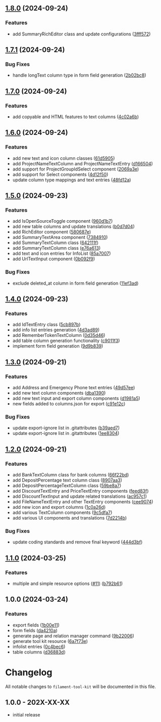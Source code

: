 

## [1.8.0](https://github.com/akira-io/filament-tool-kit/compare/1.7.1...1.8.0) (2024-09-24)


### Features

* add SummaryRichEditor class and update configurations ([3fff572](https://github.com/akira-io/filament-tool-kit/commit/3fff57208776dce2263ca5aae0707e4187c105b5))

## [1.7.1](https://github.com/akira-io/filament-tool-kit/compare/1.7.0...1.7.1) (2024-09-24)


### Bug Fixes

* handle longText column type in form field generation ([2b02bc8](https://github.com/akira-io/filament-tool-kit/commit/2b02bc84467af2218147b1782a4eebefe39e035a))

## [1.7.0](https://github.com/akira-io/filament-tool-kit/compare/1.6.0...1.7.0) (2024-09-24)


### Features

* add copyable and HTML features to text columns ([4c02a6b](https://github.com/akira-io/filament-tool-kit/commit/4c02a6bfbe69e28d3ea379fb868041574637ec87))

## [1.6.0](https://github.com/akira-io/filament-tool-kit/compare/1.5.0...1.6.0) (2024-09-24)


### Features

* add new text and icon column classes ([61d5905](https://github.com/akira-io/filament-tool-kit/commit/61d590544c0b327a73ae3679a86da9187915ba07))
* add ProjectNameTextColumn and ProjectNameTextEntry ([d166504](https://github.com/akira-io/filament-tool-kit/commit/d166504d39b3c70484a3e5c20c7a05e73214bd35))
* add support for ProjectGroupIdSelect component ([2069a3e](https://github.com/akira-io/filament-tool-kit/commit/2069a3e4d6f40c5cc9c45087918390d87d70d33b))
* add support for Select components ([4d12f50](https://github.com/akira-io/filament-tool-kit/commit/4d12f50c479fbbe85c22339effd3cdd2e1f7e4ad))
* update column type mappings and text entries ([48fd12a](https://github.com/akira-io/filament-tool-kit/commit/48fd12a0c3d372b27e7797ace0834a0a25051375))

## [1.5.0](https://github.com/akira-io/filament-tool-kit/compare/1.4.0...1.5.0) (2024-09-23)


### Features

* add IsOpenSourceToggle component ([960d1b7](https://github.com/akira-io/filament-tool-kit/commit/960d1b7271ab1dc641b0282cf0dbe613421ded25))
* add new table columns and update translations ([b0d7d04](https://github.com/akira-io/filament-tool-kit/commit/b0d7d04ce066483e644db6870d50eea227395335))
* add RichEditor component ([580687e](https://github.com/akira-io/filament-tool-kit/commit/580687eb824573b326b29e3f788b38be1be045d7))
* add SummaryTextArea component ([7384910](https://github.com/akira-io/filament-tool-kit/commit/7384910c8412076a10f1c94a1a2f24f5f90bf302))
* add SummaryTextColumn class ([642111f](https://github.com/akira-io/filament-tool-kit/commit/642111fc7964d2a44033f272954ea693d85410f8))
* add SummaryTextColumn class ([e76a613](https://github.com/akira-io/filament-tool-kit/commit/e76a613d7537bfa60258c88066e119ecfe3b4a3f))
* add text and icon entries for InfoList ([85a7007](https://github.com/akira-io/filament-tool-kit/commit/85a7007413bb30540b4b927239eacce93230ebdd))
* add UrlTextInput component ([0b092f9](https://github.com/akira-io/filament-tool-kit/commit/0b092f9f64d5ca448899a1c4709286d4a95512d5))


### Bug Fixes

* exclude deleted_at column in form field generation ([11ef3ad](https://github.com/akira-io/filament-tool-kit/commit/11ef3ade5fc9c56f70acb82bc89361bd977e2430))

## [1.4.0](https://github.com/akira-io/filament-tool-kit/compare/1.3.0...1.4.0) (2024-09-23)


### Features

* add IdTextEntry class ([5cb897b](https://github.com/akira-io/filament-tool-kit/commit/5cb897b190f848d53fea2af5b5820e692db6a4d3))
* add info list entries generation ([4d3ad89](https://github.com/akira-io/filament-tool-kit/commit/4d3ad89193ae8c1a01a7970927d8a62d5b5ae3e2))
* add RememberTokenTextColumn ([0d35d46](https://github.com/akira-io/filament-tool-kit/commit/0d35d469871a748a6d09f335afa1ce6b2b280faf))
* add table column generation functionality ([c9011f3](https://github.com/akira-io/filament-tool-kit/commit/c9011f30de6260ad47f231cc55d89d52d36a4ec6))
* implement form field generation ([9d9b839](https://github.com/akira-io/filament-tool-kit/commit/9d9b839908ff0facdfc167678352cbfe83ff1c1b))

## [1.3.0](https://github.com/akira-io/filament-tool-kit/compare/1.2.0...1.3.0) (2024-09-21)


### Features

* add Address and Emergency Phone text entries ([49d57ee](https://github.com/akira-io/filament-tool-kit/commit/49d57ee8ef4a8008126913819471603c516460ae))
* add new text column components ([dba1390](https://github.com/akira-io/filament-tool-kit/commit/dba1390225723a8daf3ee6d9d55dcfb452a565a0))
* add new text input and export column components ([d1981a5](https://github.com/akira-io/filament-tool-kit/commit/d1981a5806efc37601b1558b8aaa59ce59b7c9c4))
* new fields added to columns.json for export ([c91e12c](https://github.com/akira-io/filament-tool-kit/commit/c91e12c23e1ed073051e07b5a50d17f2fcf5c606))


### Bug Fixes

* update export-ignore list in .gitattributes ([b39aed7](https://github.com/akira-io/filament-tool-kit/commit/b39aed7154acda502bd0709c19db974a4f248255))
* update export-ignore list in .gitattributes ([1ee8304](https://github.com/akira-io/filament-tool-kit/commit/1ee8304603fe18d7d29c3c6c1faa3b3d33c39a48))

## [1.2.0](https://github.com/akira-io/filament-tool-kit/compare/1.1.0...1.2.0) (2024-09-21)


### Features

* add BankTextColumn class for bank columns ([66f22bd](https://github.com/akira-io/filament-tool-kit/commit/66f22bd703c2a8bec131c355254b82bbb6911bba))
* add DepositPercentage text column class ([8907aa3](https://github.com/akira-io/filament-tool-kit/commit/8907aa39958cd306022a8642a1de4cf9276521a8))
* add DepositPercentageTextColumn class ([59be8a7](https://github.com/akira-io/filament-tool-kit/commit/59be8a7717f12a364ac2c5f76c2243bc3b454ca1))
* add DiscountTextEntry and PriceTextEntry components ([feed83f](https://github.com/akira-io/filament-tool-kit/commit/feed83f4a62c4d630301c8e0612cef200cda2ef4))
* add DiscountTextInput and update related translations ([ac957c1](https://github.com/akira-io/filament-tool-kit/commit/ac957c125f5a0ed06b376b6956f737a6a746d198))
* add FileNameTextEntry and other TextEntry components ([cee9074](https://github.com/akira-io/filament-tool-kit/commit/cee907470771c19f1e7f778e08562d2a32a6840e))
* add new icon and export columns ([1c0a26d](https://github.com/akira-io/filament-tool-kit/commit/1c0a26d6f03986f426014cd894c015c2cafd1d07))
* add various TextColumn components ([9c5dfa7](https://github.com/akira-io/filament-tool-kit/commit/9c5dfa792fb52af12d823ebce11a4945f3571ba1))
* add various UI components and translations ([7d2214b](https://github.com/akira-io/filament-tool-kit/commit/7d2214b793244b1699622981daafb418a9fb569c))


### Bug Fixes

* update coding standards and remove final keyword ([444d3bf](https://github.com/akira-io/filament-tool-kit/commit/444d3bfa392e3a2d800fd2fb91d57eb3fa01c2e3))

## [1.1.0](https://github.com/akira-io/filament-tool-kit/compare/1.0.0...1.1.0) (2024-03-25)


### Features

* multiple and simple resource options ([#11](https://github.com/akira-io/filament-tool-kit/issues/11)) ([b792b61](https://github.com/akira-io/filament-tool-kit/commit/b792b61f9cc96cbfcaeb0d67b0326023fe3e57b0))

## 1.0.0 (2024-03-24)


### Features

* export fields ([1b00e11](https://github.com/akira-io/filament-tool-kit/commit/1b00e1181edfa1bfb388468c15ef8e86eac31c6c))
* form fields ([da4210a](https://github.com/akira-io/filament-tool-kit/commit/da4210af26f26781533314a07c3315b3edeafd50))
* generate page and relation manager command ([9b22006](https://github.com/akira-io/filament-tool-kit/commit/9b220061402e367408ce1781b6fd58969082ab6f))
* generate tool kit resource ([6a7f73e](https://github.com/akira-io/filament-tool-kit/commit/6a7f73e4ae3f3ec6b6b1038a97698c1d137ee3a6))
* infolist entries ([0c4bec6](https://github.com/akira-io/filament-tool-kit/commit/0c4bec6bc0c5c48a4454cf8df6fc57083dca9483))
* table columns ([d36883d](https://github.com/akira-io/filament-tool-kit/commit/d36883da82b57c020cb7fd2264e7f68271770180))

# Changelog

All notable changes to `filament-tool-kit` will be documented in this file.

## 1.0.0 - 202X-XX-XX

- initial release
